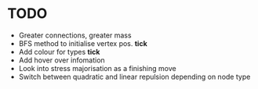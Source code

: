 # TODO 

- Greater connections, greater mass 
- BFS method to initialise vertex pos. **tick**
- Add colour for types **tick**
- Add hover over infomation
- Look into stress majorisation as a finishing move
- Switch between quadratic and linear repulsion depending on node type